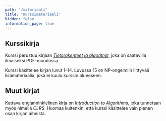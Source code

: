 ```yaml
---
path: "/materiaali"
title: "Kurssimateriaali"
hidden: false
information_page: true
---
```


## Kurssikirja

Kurssi perustuu kirjaan [_Tietorakenteet ja algoritmit_](https://cs.helsinki.fi/u/ahslaaks/tirakirja/),
joka on saatavilla ilmaiseksi PDF-muodossa.

Kurssi käsittelee kirjan luvut 1–14. Luvussa 15 on NP-ongelmiin liittyvää
lisämateriaalia, joka ei kuulu kurssin alueeseen.

## Muut kirjat

Kattava englanninkielinen kirja on [_Introduction to Algorithms_](http://mitpress.mit.edu/algorithms/),
joka tunnetaan myös nimellä _CLRS_.
Huomaa kuitenkin, että kurssi käsittelee vain pienen osan kirjan aiheista.
